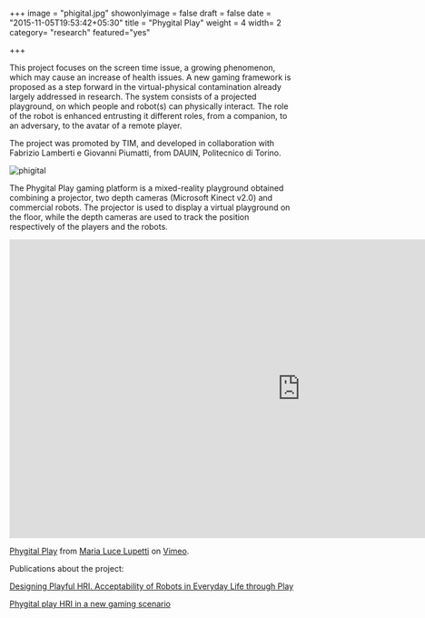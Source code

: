 +++
image = "phigital.jpg"
showonlyimage = false
draft = false
date = "2015-11-05T19:53:42+05:30"
title = "Phygital Play"
weight = 4
width= 2
category= "research"
featured="yes"

+++


<!--more-->


This project focuses on the screen time issue, a growing phenomenon, which may cause an increase of health issues. A new gaming framework is proposed as a step forward in the virtual-physical contamination already largely addressed in research. The system consists of a projected playground, on which people and robot(s) can physically interact. The role of the robot is enhanced entrusting it different roles, from a companion, to an adversary, to the avatar of a remote player.



The project was promoted by TIM, and developed in collaboration with Fabrizio Lamberti e Giovanni Piumatti, from DAUIN, Politecnico di Torino.

![phigital](/assets/img/3phygital.jpg)

The Phygital Play gaming platform is a mixed-reality playground obtained combining a projector, two depth cameras (Microsoft Kinect v2.0) and commercial robots. The projector is used to display a virtual playground on the floor, while the depth cameras are used to track the position respectively of the players and the robots.

<iframe src="https://player.vimeo.com/video/236459034" width="1024" height="526" frameborder="0" webkitallowfullscreen mozallowfullscreen allowfullscreen></iframe>
<p><a href="https://vimeo.com/236459034">Phygital Play</a> from <a href="https://vimeo.com/user66117537">Maria Luce Lupetti</a> on <a href="https://vimeo.com">Vimeo</a>.</p>


Publications about the project:

[Designing Playful HRI. Acceptability of Robots in Everyday Life through Play](https://dl.acm.org/citation.cfm?id=2907016)

[Phygital play HRI in a new gaming scenario](http://ieeexplore.ieee.org/document/7325480/)
